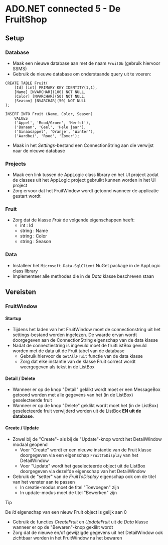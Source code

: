 # ADO.NET connected 5 - De FruitShop

## Setup
### Database
- Maak een nieuwe database aan met de naam ```FruitDb``` (gebruik hiervoor SSMS)
- Gebruik de nieuwe database om onderstaande query uit te voeren:
```
CREATE TABLE Fruit(
	[Id] [int] PRIMARY KEY IDENTITY(1,1),
	[Name] [NVARCHAR](100) NOT NULL,
	[Color] [NVARCHAR](50) NOT NULL,
	[Season] [NVARCHAR](50) NOT NULL
);

INSERT INTO Fruit (Name, Color, Season)
	VALUES
	('Appel', 'Rood/Groen', 'Herfst'),
	('Banaan', 'Geel', 'Hele jaar'),
	('Sinaasappel', 'Oranje', 'Winter'),
	('Aardbei', 'Rood', 'Zomer');
```
- Maak in het *Settings*-bestand een ConnectionString aan die verwijst naar de nieuwe database

### Projects
- Maak een link tussen de AppLogic class library en het UI project zodat de classes uit het AppLogic project gebruikt kunnen worden in het UI project
- Zorg ervoor dat het FruitWindow wordt getoond wanneer de applicatie gestart wordt

### Fruit
- Zorg dat de klasse *Fruit* de volgende eigenschappen heeft:
	- int : Id
	- string : Name
	- string : Color
	- string : Season

### Data
- Installeer het ```Microsoft.Data.SqlClient``` NuGet package in de AppLogic class library
- Implementeer alle methodes die in de *Data* klasse beschreven staan

## Vereisten
### FruitWindow
#### Startup
- Tijdens het laden van het FruitWindow moet de connectionstring uit het settings-bestand worden ingelezen. De waarde ervan wordt doorgegeven aan de ConnectionString eigenschap van de data klasse
- Nadat de connectiestring is ingevuld moet de fruitListBox gevuld worden met de data uit de Fruit tabel van de database
	- Gebruik hiervoor de ```GetAllFruit``` functie van de data klasse
	- Zorg dat elke instantie van de klasse Fruit correct wordt weergegeven als tekst in de ListBox

#### Detail / Delete
- Wanneer er op de knop "Detail" geklikt wordt moet er een MessageBox getoond worden met alle gegevens van het (in de ListBox) geselecteerde fruit
- Wanneer er op de knop "Delete" geklikt wordt moet het (in de ListBox) geselecteerde fruit verwijderd worden uit de ListBox **EN uit de database**.

#### Create / Update
- Zowel bij de "Create"- als bij de "Update"-knop wordt het DetailWindow modaal geopend
	- Voor "Create" wordt er een nieuwe instantie van de Fruit klasse doorgegeven via een eigenschap ```FruitToDisplay``` van het DetailWindow
	- Voor "Update" wordt het geselecteerde object uit de ListBox doorgegeven via dezelfde eigenschap van het DetailWindow
- Gebruik de "setter" van de *FruitToDisplay* eigenschap ook om de titel van het venster aan te passen
	- In creatie-modus moet de titel "Toevoegen" zijn
	- In update-modus moet de titel "Bewerken" zijn
> [!TIP]
> De *Id* eigenschap van een nieuw Fruit object is gelijk aan 0 

- Gebruik de functies *CreateFruit* en *UpdateFruit* uit de *Data* klasse wanneer er op de "Bewaren"-knop geklikt wordt
- Zorg dat de nieuwe en/of gewijzigde gegevens uit het DetailWindow ook zichtbaar worden in het FruitWindow na het bewaren
